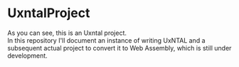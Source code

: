 # UxntalProject
As you can see, this is an Uxntal project.  
In this repository I'll document an instance of writing UxNTAL and a subsequent actual project to convert it to Web Assembly, which is still under development.
